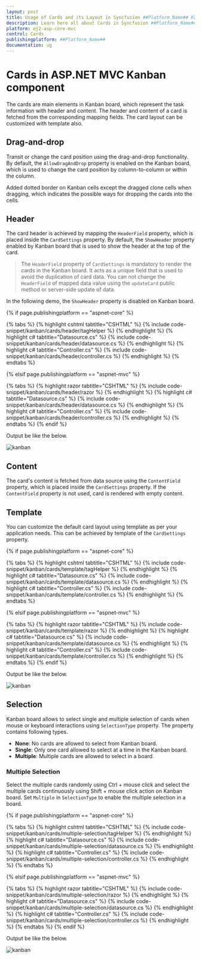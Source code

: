 ```yaml
---
layout: post
title: Usage of Cards and its Layout in Syncfusion ##Platform_Name## Kanban Component
description: Learn here all about Cards in Syncfusion ##Platform_Name## Kanban component of Syncfusion Essential JS 2 and more.
platform: ej2-asp-core-mvc
control: Cards
publishingplatform: ##Platform_Name##
documentation: ug
---
```



# Cards in ASP.NET MVC Kanban component

The cards are main elements in Kanban board, which represent the task information with header and content. The header and content of a card is fetched from the corresponding mapping fields. The card layout can be customized with template also.

## Drag-and-drop

Transit or change the card position using the drag-and-drop functionality. By default, the `AllowDragAndDrop` property is enabled on the Kanban board, which is used to change the card position by column-to-column or within the column.

Added dotted border on Kanban cells except the dragged clone cells when dragging, which indicates the possible ways for dropping the cards into the cells.

## Header

The card header is achieved by mapping the `HeaderField` property, which is placed inside the `CardSettings` property. By default, the `ShowHeader` property enabled by Kanban board that is used to show the header at the top of the card.

> The `HeaderField` property of `CardSettings` is mandatory to render the cards in the Kanban board. It acts as a unique field that is used to avoid the duplication of card data. You can not change the `HeaderField` of mapped data value using the `updateCard` public method or server-side update of data.

In the following demo, the `ShowHeader` property is disabled on Kanban board.

{% if page.publishingplatform == "aspnet-core" %}

{% tabs %}
{% highlight cshtml tabtitle="CSHTML" %}
{% include code-snippet/kanban/cards/header/tagHelper %}
{% endhighlight %}
{% highlight c# tabtitle="Datasource.cs" %}
{% include code-snippet/kanban/cards/header/datasource.cs %}
{% endhighlight %}
{% highlight c# tabtitle="Controller.cs" %}
{% include code-snippet/kanban/cards/header/controller.cs %}
{% endhighlight %}
{% endtabs %}

{% elsif page.publishingplatform == "aspnet-mvc" %}

{% tabs %}
{% highlight razor tabtitle="CSHTML" %}
{% include code-snippet/kanban/cards/header/razor %}
{% endhighlight %}
{% highlight c# tabtitle="Datasource.cs" %}
{% include code-snippet/kanban/cards/header/datasource.cs %}
{% endhighlight %}
{% highlight c# tabtitle="Controller.cs" %}
{% include code-snippet/kanban/cards/header/controller.cs %}
{% endhighlight %}
{% endtabs %}
{% endif %}



Output be like the below.

![kanban](./images/header.PNG)

## Content

The card's content is fetched from data source using the `ContentField` property, which is placed inside the `CardSettings` property. If the `ContentField` property is not used, card is rendered with empty content.

## Template

You can customize the default card layout using template as per your application needs. This can be achieved by template of the `CardSettings` property.

{% if page.publishingplatform == "aspnet-core" %}

{% tabs %}
{% highlight cshtml tabtitle="CSHTML" %}
{% include code-snippet/kanban/cards/template/tagHelper %}
{% endhighlight %}
{% highlight c# tabtitle="Datasource.cs" %}
{% include code-snippet/kanban/cards/template/datasource.cs %}
{% endhighlight %}
{% highlight c# tabtitle="Controller.cs" %}
{% include code-snippet/kanban/cards/template/controller.cs %}
{% endhighlight %}
{% endtabs %}

{% elsif page.publishingplatform == "aspnet-mvc" %}

{% tabs %}
{% highlight razor tabtitle="CSHTML" %}
{% include code-snippet/kanban/cards/template/razor %}
{% endhighlight %}
{% highlight c# tabtitle="Datasource.cs" %}
{% include code-snippet/kanban/cards/template/datasource.cs %}
{% endhighlight %}
{% highlight c# tabtitle="Controller.cs" %}
{% include code-snippet/kanban/cards/template/controller.cs %}
{% endhighlight %}
{% endtabs %}
{% endif %}



Output be like the below.

![kanban](./images/card-template.PNG)

## Selection

Kanban board allows to select single and multiple selection of cards when mouse or keyboard interactions using `SelectionType` property. The property contains following types.

* **None**: No cards are allowed to select from Kanban board.
* **Single**: Only one card allowed to select at a time in the Kanban board.
* **Multiple**: Multiple cards are allowed to select in a board.

### Multiple Selection

Select the multiple cards randomly using Ctrl + mouse click and select the multiple cards continuously using Shift + mouse click action on Kanban board. Set `Multiple` in `SelectionType` to enable the multiple selection in a board.

{% if page.publishingplatform == "aspnet-core" %}

{% tabs %}
{% highlight cshtml tabtitle="CSHTML" %}
{% include code-snippet/kanban/cards/multiple-selection/tagHelper %}
{% endhighlight %}
{% highlight c# tabtitle="Datasource.cs" %}
{% include code-snippet/kanban/cards/multiple-selection/datasource.cs %}
{% endhighlight %}
{% highlight c# tabtitle="Controller.cs" %}
{% include code-snippet/kanban/cards/multiple-selection/controller.cs %}
{% endhighlight %}
{% endtabs %}

{% elsif page.publishingplatform == "aspnet-mvc" %}

{% tabs %}
{% highlight razor tabtitle="CSHTML" %}
{% include code-snippet/kanban/cards/multiple-selection/razor %}
{% endhighlight %}
{% highlight c# tabtitle="Datasource.cs" %}
{% include code-snippet/kanban/cards/multiple-selection/datasource.cs %}
{% endhighlight %}
{% highlight c# tabtitle="Controller.cs" %}
{% include code-snippet/kanban/cards/multiple-selection/controller.cs %}
{% endhighlight %}
{% endtabs %}
{% endif %}



Output be like the below.

![kanban](./images/multiple-selection.PNG)
